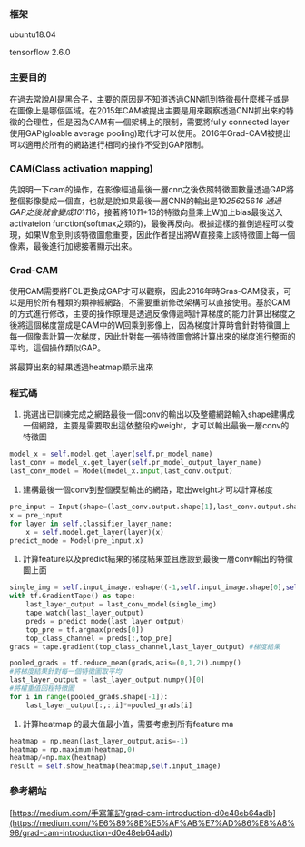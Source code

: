 ### 框架

ubuntu18.04

tensorflow 2.6.0

### 主要目的

在過去常說AI是黑合子，主要的原因是不知道透過CNN抓到特徵長什麼樣子或是在圖像上是哪個區域。在2015年CAM被提出主要是用來觀察透過CNN抓出來的特徵的合理性，但是因為CAM有一個架構上的限制，需要將fully connected layer使用GAP(gloable average pooling)取代才可以使用。2016年Grad-CAM被提出可以適用於所有的網路進行相同的操作不受到GAP限制。

### CAM(Class activation mapping)

先說明一下cam的操作，在影像經過最後一層cnn之後依照特徵圖數量透過GAP將整個影像變成一個直，也就是說如果最後一層CNN的輸出是10*256*256*16 通過GAP之後就會變成10*1*1*16，接著將10*1*1*16的特徵向量乘上W加上bias最後送入activateion function(softmax之類的)，最後再反向。根據這樣的推倒過程可以發現，如果W愈到則該特徵圖愈重要，因此作者提出將W直接乘上該特徵圖上每一個像素，最後進行加總接著顯示出來。

### Grad-CAM

使用CAM需要將FCL更換成GAP才可以觀察，因此2016年時Gras-CAM發表，可以是用於所有種類的類神經網路，不需要重新修改架構可以直接使用。基於CAM的方式進行修改，主要的操作原理是透過反像傳遞時計算梯度的能力計算出梯度之後將這個梯度當成是CAM中的W回乘到影像上，因為梯度計算時會針對特徵圖上每一個像素計算一次梯度，因此針對每一張特徵圖會將計算出來的梯度進行整面的平均，這個操作類似GAP。

將最算出來的結果透過heatmap顯示出來

### 程式碼

1. 挑選出已訓練完成之網路最後一個conv的輸出以及整體網路輸入shape建構成一個網路，主要是需要取出這依整段的weight，才可以輸出最後一層conv的特徵圖

```python
model_x = self.model.get_layer(self.pr_model_name)
last_conv = model_x.get_layer(self.pr_model_output_layer_name)
last_conv_model = Model(model_x.input,last_conv.output)
```

1. 建構最後一個conv到整個模型輸出的網路，取出weight才可以計算梯度

```python
pre_input = Input(shape=(last_conv.output.shape[1],last_conv.output.shape[2],last_conv.output.shape[3]))
x = pre_input
for layer in self.classifier_layer_name:
    x = self.model.get_layer(layer)(x)
predict_mode = Model(pre_input,x)
```

1. 計算feature以及predict結果的梯度結果並且應設到最後一層conv輸出的特徵圖上面

```python
single_img = self.input_image.reshape((-1,self.input_image.shape[0],self.input_image.shape[1],self.input_image.shape[2]))/255.0
with tf.GradientTape() as tape:
    last_layer_output = last_conv_model(single_img)
    tape.watch(last_layer_output)
    preds = predict_mode(last_layer_output)
    top_pre = tf.argmax(preds[0])
    top_class_channel = preds[:,top_pre]
grads = tape.gradient(top_class_channel,last_layer_output) #梯度結果

pooled_grads = tf.reduce_mean(grads,axis=(0,1,2)).numpy() 
#將梯度結果針對每一個特徵圖取平均
last_layer_output = last_layer_output.numpy()[0]
#將權重值回程特徵圖
for i in range(pooled_grads.shape[-1]):
    last_layer_output[:,:,i]*=pooled_grads[i]
```

1. 計算heatmap 的最大值最小值，需要考慮到所有feature ma

```python
heatmap = np.mean(last_layer_output,axis=-1)
heatmap = np.maximum(heatmap,0)
heatmap/=np.max(heatmap)
result = self.show_heatmap(heatmap,self.input_image)
```

### 參考網站

[https://medium.com/手寫筆記/grad-cam-introduction-d0e48eb64adb](https://medium.com/%E6%89%8B%E5%AF%AB%E7%AD%86%E8%A8%98/grad-cam-introduction-d0e48eb64adb)